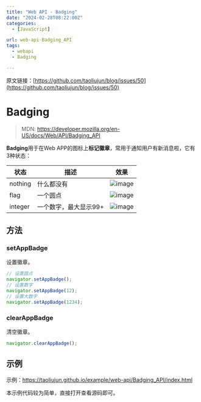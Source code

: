```yaml
---
title: "Web API - Badging"
date: "2024-02-28T08:22:00Z"
categories:
  - [JavaScript]

url: web-api-Badging_API
tags:
  - webapi
  - Badging

---
```



原文链接：[https://github.com/taoliujun/blog/issues/50](https://github.com/taoliujun/blog/issues/50)

<!--hexo
---
url: web-api-Badging_API
tags:
  - webapi
  - Badging
---
-->

# Badging

> MDN: https://developer.mozilla.org/en-US/docs/Web/API/Badging_API

**Badging**用于在Web APP的图标上**标记徽章**，常用于通知用户有新消息啦，它有3种状态：


| 状态 | 描述 | 效果 |
| --- | --- | --- |
| nothing | 什么都没有 | ![image](https://github.com/taoliujun/blog/assets/5689134/0410ffdf-fbf3-41aa-b3b5-de0aa2ceb671) |
| flag | 一个圆点 | ![image](https://github.com/taoliujun/blog/assets/5689134/965f2c77-8b85-443f-8f97-da491df88354) |
| integer | 一个数字，最大显示99+ | ![image](https://github.com/taoliujun/blog/assets/5689134/f0333758-125b-40b9-a88b-285346730816) |

## 方法

### setAppBadge

设置徽章。

```javascript
// 设置圆点
navigator.setAppBadge();
// 设置数字
navigator.setAppBadge(12);
// 设置大数字
navigator.setAppBadge(1234);
```

### clearAppBadge

清空徽章。

```javascript
navigator.clearAppBadge();
```

## 示例

示例：https://taoliujun.github.io/example/web-api/Badging_API/index.html

本示例代码较为简单，直接打开查看源码即可。




